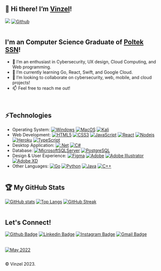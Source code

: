 ## 👋 Hi there! I’m [Vinzel](https://github.com/vinzel-ops)!   
![](https://visitor-badge.laobi.icu/badge?page_id=vinzel-ops.vinzel-ops)
[![Github](https://img.shields.io/github/followers/vinzel-ops?label=Follow&style=social)](https://github.com/vinzel-ops)
<br />
<br />

## I'm an Computer Science Graduate of [Poltek SSN](https://poltekssn.ac.id)!
- 👀 I’m an enthusiast in Cybersecurity, UX design, Cloud Computing, and Web programming.
- 🌱 I’m currently learning Go, React, Swift, and Google Cloud.
- 💞️ I’m looking to collaborate on cybersecurity, web, mobile, and cloud projects!
- 📫 Feel free to reach me out!
<br />
<!---
vinzel-ops/vinzel-ops is a ✨ special ✨ repository because its `README.md` (this file) appears on your GitHub profile.
You can click the Preview link to take a look at your changes.
--->

## ⚡Technologies
- Operating System: 
[![Windows](https://img.shields.io/badge/Windows-black?style=flat&logo=windows&logoColor=0078D6)]()
[![MacOS](https://img.shields.io/badge/MacOS-black?&logo=apple&logoColor=0078D6)]()
[![Kali](https://img.shields.io/badge/Kali_Linux-black?&logo=kali-linux&logoColor=0078D6)]()
- Web Development:
[![HTML5](https://img.shields.io/badge/-HTML5-black?style=flat&logo=html5&logoColor=%23E34F26)](https://github.com/vinzel-ops?tab=repositories&language=html)
[![CSS3](https://img.shields.io/badge/-CSS3-black?style=flat&logo=css3&logoColor=%231572B6)](https://github.com/vinzel-ops?tab=repositories&language=css)
[![JavaScript](https://img.shields.io/badge/-JavaScript-black?style=flat&logo=javascript)](https://github.com/vinzel-ops?tab=repositories&language=javascript)
[![React](https://img.shields.io/badge/-React-black?style=flat&logo=react)](https://github.com/vinzel-ops?tab=repositories&language=javascript)
[![Nodejs](https://img.shields.io/badge/-Nodejs-black?style=flat&logo=Node.js)](https://github.com/vinzel-ops?tab=repositories&language=javascript)
[![Heroku](https://img.shields.io/badge/-Heroku-black?style=flat-square&logo=heroku&logoColor=%237F5AB6)](https://github.com/vinzel-ops?tab=repositories)
[![TypeScript](https://img.shields.io/badge/-TypeScript-black?style=flat&logo=typescript)](https://github.com/vinzel-ops?tab=repositories&language=javascript)
- Desktop Application:
[![.Net](https://img.shields.io/badge/.NET-black?style=flat&logo=.net&logoColor=5C2D91)](https://github.com/vinzel-ops?tab=repositories&language=c%23)
[![C#](https://img.shields.io/badge/C%23-black?style=flat&logo=c-sharp&logoColor=0078D6)](https://github.com/vinzel-ops?tab=repositories&language=c%23)
- Database:
[![MicrosoftSQLServer](https://img.shields.io/badge/Microsoft%20SQL%20Server-black?style=flat&logo=microsoft%20sql%20server&logoColor=CC2927)](https://github.com/vinzel-ops?tab=repositories)
[![PostgreSQL](https://img.shields.io/badge/-PostgreSQL-black?style=flat-square&logo=postgresql)](https://github.com/vinzel-ops?tab=repositories)
- Design & User Experience:
[![Figma](https://img.shields.io/badge/Figma-black?style=flat&logo=figma&logoColor=white)](https://github.com/vinzel-ops?tab=repositories)
[![Adobe](https://img.shields.io/badge/Adobe-black.svg?style=flat&logo=adobe&logoColor=%23FF0000)](https://github.com/vinzel-ops?tab=repositories)
[![Adobe Illustrator](https://img.shields.io/badge/Adobe%20Illustrator-black.svg?style=flat&logo=adobeillustrator&logoColor=%23FF9A00)](https://github.com/vinzel-ops?tab=repositories)
[![Adobe XD](https://img.shields.io/badge/Adobe%20XD-black?style=flat&logo=Adobe%20XD&logoColor=#FF61F6)](https://github.com/vinzel-ops?tab=repositories)
- Other Languages:
[![Go](https://img.shields.io/badge/Go-black?style=flat&logo=go&logoColor=0078D6)](https://github.com/vinzel-ops?tab=repositories&language=c%23)
[![Python](https://img.shields.io/badge/-Python-black?style=flat&logo=Python)](https://github.com/KenTandrian?tab=repositories&language=jupyter-notebook)
[![Java](https://img.shields.io/badge/-Java-black?style=flat&logo=java&logoColor=%23ED8B00)](https://github.com/vinzel-ops?tab=repositories)
[![C++](https://img.shields.io/badge/-C%2b%2b-black?style=flat&logo=C%2b%2b&logoColor=%2300599C)](https://github.com/vinzel-ops?tab=repositories)
<br /><br />
## 🏆 My GitHub Stats 
[![GitHub stats](https://github-readme-stats.vercel.app/api?username=vinzel-ops&count_private=true&show_icons=true&include_all_commits=true&show=reviews&theme=tokyonight)](https://github.com/vinzel-ops?tab=repositories)
[![Top Langs](https://github-readme-stats.vercel.app/api/top-langs/?username=vinzel-ops&theme=tokyonight&layout=compact&langs_count=10&card_width=360)](https://github.com/vinzel-ops?tab=repositories)
[![GitHub Streak](http://github-readme-streak-stats.herokuapp.com?user=vinzel-ops&theme=dark&background=000000)](https://git.io/streak-stats)
<br /><br />
## Let's Connect!
[![Github Badge](https://img.shields.io/badge/-GitHub-181717?style=flat-square&logo=GitHub&logoColor=white&link=https://github.com/vinzel-ops/)](https://github.com/vinzel-ops/)
[![Linkedin Badge](https://img.shields.io/badge/-LinkedIn-blue?style=flat-square&logo=Linkedin&logoColor=white&link=https://www.linkedin.com/in/vinzel/)](https://www.linkedin.com/in/vinzel/)
[![Instagram Badge](https://img.shields.io/badge/-Instagram-purple?style=flat-square&logo=instagram&logoColor=white&link=https://instagram.com/vinyehezkiel/)](https://instagram.com/vinyehezkiel)
[![Gmail Badge](https://img.shields.io/badge/-Gmail-c14438?style=flat-square&logo=Gmail&logoColor=white&link=mailto:kenricktan11@gmail.com)](mailto:vinzel.xenoasia@gmail.com)
<br />
<br />
<br />
[![May 2022](https://img.shields.io/github/last-commit/KenTandrian/KenTandrian?label=profile%20updated&style=flat-square)](https://github.com/vinzel-ops)

##
&#169; Vinzel 2023.
